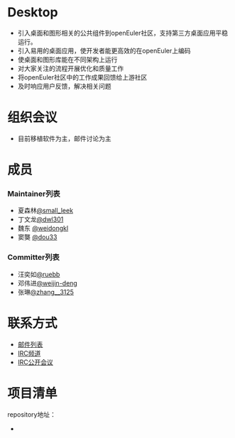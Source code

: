 ﻿# Desktop

- 引入桌面和图形相关的公共组件到openEuler社区，支持第三方桌面应用平稳运行。
- 引入易用的桌面应用，使开发者能更高效的在openEuler上编码
- 使桌面和图形库能在不同架构上运行
- 对大家关注的流程开展优化和质量工作
- 将openEuler社区中的工作成果回馈给上游社区
- 及时响应用户反馈，解决相关问题



# 组织会议

- 目前移植软件为主，邮件讨论为主




# 成员

### Maintainer列表

- 夏森林[@small_leek](https://gitee.com/small_leek)
- 丁文龙[@dwl301](https://gitee.com/dwl301)
- 魏东 [@weidongkl](https://gitee.com/weidongkl)
- 窦龑 [@dou33](https://gitee.com/dou33)


### Committer列表

- 汪奕如[@ruebb](https://gitee.com/ruebb)
- 邓伟进[@weijin-deng](https://gitee.com/weijin-deng)
- 张琳[@zhang__3125](https://gitee.com/zhang__3125)

# 联系方式

- [邮件列表](dev@openeuler.org)
- [IRC频道](#openeuler-dev)
- [IRC公开会议](#openeuler-meeting)





# 项目清单

repository地址：

- 
